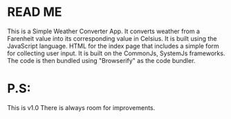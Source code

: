 READ ME
=======

This is a Simple Weather Converter App.
It converts weather from a Farenheit value into its corresponding value in Celsius.
It is built using the JavaScript language. HTML for the index page that includes a simple form for collecting user input.
It is built on the CommonJs, SystemJs frameworks.
The code is then bundled using "Browserify" as the code bundler.

P.S:
====
This is v1.0
There is always room for improvements.
